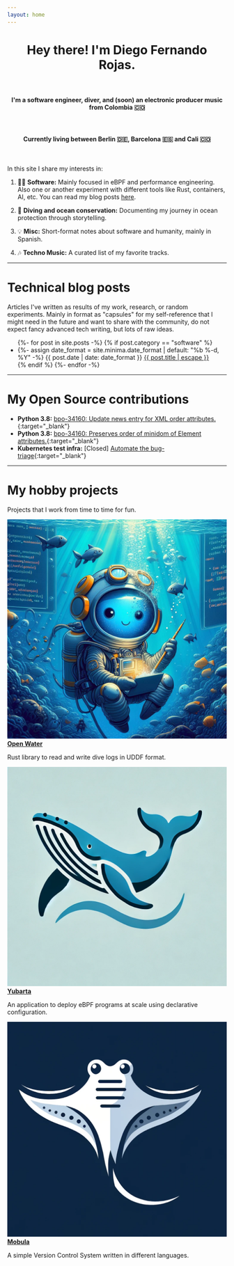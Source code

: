 ```yaml
---
layout: home
---
```


<div align="center" markdown="1">

# Hey there! I'm Diego Fernando Rojas.
&nbsp;
#### I'm a software engineer, diver, and (soon) an electronic producer music from Colombia 🇨🇴
&nbsp;
#### Currently living between Berlin 🇩🇪, Barcelona 🇪🇸 and Cali 🇨🇴
&nbsp;

</div>

<div class="home-paragraph"  markdown="1">

In this site I share my interests in:

1. 👨‍💻 **Software:** Mainly focused in eBPF and performance engineering. Also one or another experiment with different tools like Rust, containers, AI, etc. You can read my blog posts [<u>here</u>](/software/).

2. 🐋 **Diving and ocean conservation:** Documenting my journey in ocean protection through storytelling.

3. 💡 **Misc:** Short-format notes about software and humanity, mainly in Spanish.

4. 🎶 **Techno Music:** A curated list of my favorite tracks.

<hr>

<h1 class="index-section-title">Technical blog posts</h1>

Articles I've written as results of my work, research, or random experiments. Mainly in format as "capsules" for my self-reference that I might need in the future and want to share with the community, do not expect fancy advanced tech writing, but lots of raw ideas.

<ul class="post-list">
  {%- for post in site.posts -%}
  {% if post.category == "software" %}
  <li>
    {%- assign date_format = site.minima.date_format | default: "%b %-d, %Y" -%}
    <span class="post-meta">{{ post.date | date: date_format }}</span>
    <a class="post-link" href="{{ post.url | relative_url }}">
      {{ post.title | escape }}
    </a>
  </li>
  {% endif %}
  {%- endfor -%}
</ul>

<hr>

<h1 class="index-section-title">My Open Source contributions</h1>

- **Python 3.8:** [bpo-34160: Update news entry for XML order attributes.](https://github.com/python/cpython/pull/12335){:target="_blank"}
- **Python 3.8:** [bpo-34160: Preserves order of minidom of Element attributes.](https://github.com/python/cpython/pull/10219){:target="_blank"}
- **Kubernetes test infra:** [Closed] [Automate the bug-triage](https://github.com/dfrojas/test-infra/pull/1){:target="_blank"}

<hr>

<h1 class="index-section-title">My hobby projects</h1>

Projects that I work from time to time for fun.

<div class="container-fluid">
  <div class="row">
    <!-- First Column -->
    <div class="col-md-6 mb-4">
      <div class="card">
        <div class="row g-0">
          <div class="col-3">
            <img src="/assets/img/openwater-logo.jpeg" class="img-fluid project-card-img" alt="Open Water">
          </div>
          <div class="col-9">
            <div class="card-body">
              <a href="https://github.com/dfrojas/openwater" target="_blank"><strong><u>Open Water</u></strong></a>
              <p class="mb-0">Rust library to read and write dive logs in UDDF format.</p>
            </div>
          </div>
        </div>
      </div>
    </div>
    <!-- Second Column -->
    <div class="col-md-6 mb-4">
      <div class="card">
        <div class="row g-0">
          <div class="col-3">
            <img src="/assets/img/yubarta_whale_logo.png" class="img-fluid project-card-img" alt="Yubarta">
          </div>
          <div class="col-9">
            <div class="card-body">
              <a href="https://github.com/dfrojas/yubarta" target="_blank"><strong><u>Yubarta</u></strong></a>
              <p class="mb-0">An application to deploy eBPF programs at scale using declarative configuration.</p>
            </div>
          </div>
        </div>
      </div>
    </div>
  </div>
  <!-- New Row -->
  <div class="row">
    <!-- First Column -->
    <div class="col-md-6 mb-4">
      <div class="card">
        <div class="row g-0">
          <div class="col-3">
            <img src="/assets/img/mobula.png" class="img-fluid project-card-img" alt="Mobula">
          </div>
          <div class="col-9">
            <div class="card-body">
              <a href="https://github.com/dfrojas/mobula_csv" target="_blank"><strong><u>Mobula</u></strong></a>
              <p class="mb-0">A simple Version Control System written in different languages.</p>
            </div>
          </div>
        </div>
      </div>
    </div>
  </div>
</div>